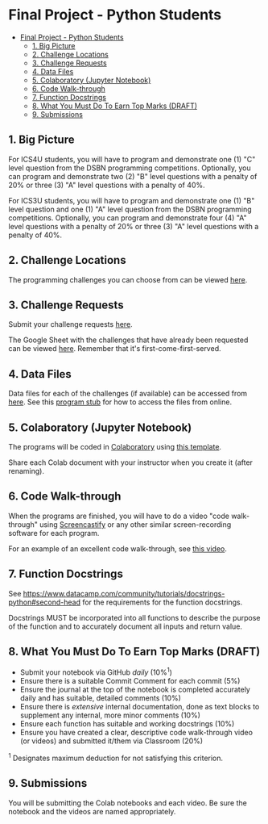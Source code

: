 # Final Project - Python Students

<!-- TOC depthFrom:2 -->

- [Final Project - Python Students](#final-project---python-students)
  - [1. Big Picture](#1-big-picture)
  - [2. Challenge Locations](#2-challenge-locations)
  - [3. Challenge Requests](#3-challenge-requests)
  - [4. Data Files](#4-data-files)
  - [5. Colaboratory (Jupyter Notebook)](#5-colaboratory-jupyter-notebook)
  - [6. Code Walk-through](#6-code-walk-through)
  - [7. Function Docstrings](#7-function-docstrings)
  - [8. What You Must Do To Earn Top Marks (DRAFT)](#8-what-you-must-do-to-earn-top-marks-draft)
  - [9. Submissions](#9-submissions)

<!-- /TOC -->

## 1. Big Picture

For ICS4U students, you will have to program and demonstrate one (1) "C" level question from the DSBN programming competitions. Optionally, you can program and demonstrate two (2) "B" level questions with a penalty of 20% or three (3) "A" level questions with a penalty of 40%.

For ICS3U students, you will have to program and demonstrate one (1) "B" level question and one (1) "A" level question from the DSBN programming competitions. Optionally, you can program and demonstrate four (4) "A" level questions with a penalty of 20% or three (3) "A" level questions with a penalty of 40%.

## 2. Challenge Locations

The programming challenges you can choose from can be viewed [here](https://sites.google.com/view/programmingchallenges/dsbn).

## 3. Challenge Requests

Submit your challenge requests [here](https://docs.google.com/forms/d/e/1FAIpQLSdLh5OX3HC2M1iFOtq3RjaigIqT70_QDJk-AhXC_xHzt0-unA/viewform).

The Google Sheet with the challenges that have already been requested can be viewed [here](http://bit.ly/2HEC3eQ). Remember that it's first-come-first-served. 

## 4. Data Files

Data files for each of the challenges (if available) can be accessed from [here](https://github.com/pbeens/CS-Challenge-Data-Files). See this [program stub](https://github.com/pbeens/CS-Challenge-Data-Files/blob/master/Python-Stub.py) for how to access the files from online.

## 5. Colaboratory (Jupyter Notebook)

The programs will be coded in [Colaboratory](https://colab.research.google.com) using [this template](https://colab.research.google.com/drive/1-h3pZn6n9_F7WdI6hhyQnKGmXOLPVfyM).

Share each Colab document with your instructor when you create it (after renaming).

## 6. Code Walk-through

When the programs are finished, you will have to do a video "code walk-through" using [Screencastify](https://www.screencastify.com/) or any other similar screen-recording software for each program.

For an example of an excellent code walk-through, see [this video](https://www.youtube.com/watch?v=b6U3rw-cH6A).

## 7. Function Docstrings

See https://www.datacamp.com/community/tutorials/docstrings-python#second-head for the requirements for the function docstrings.

Docstrings MUST be incorporated into all functions to describe the purpose of the function and to accurately document all inputs and return value.

## 8. What You Must Do To Earn Top Marks (DRAFT)

- Submit your notebook via GitHub *daily* (10%<sup>1</sup>)
- Ensure there is a suitable Commit Comment for each commit (5%)
- Ensure the journal at the top of the notebook is completed accurately daily and has suitable, detailed comments (10%)
- Ensure there is *extensive* internal documentation, done as text blocks to supplement any internal, more minor comments (10%)
- Ensure each function has suitable and working docstrings (10%)
- Ensure you have created a clear, descriptive code walk-through video (or videos) and submitted it/them via Classroom (20%)

<sup>1</sup> Designates maximum deduction for not satisfying this criterion.

## 9. Submissions

You will be submitting the Colab notebooks and each video. Be sure the notebook and the videos are named appropriately.
